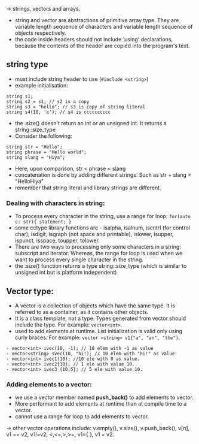 -> strings, vectors and arrays.
- string and vector are abstractions of primitive array type. They are variable length sequence of characters and variable length sequence of objects respectively.
- the code inside headers should not include 'using' declarations, because the contents of the header are copied into the program's text.
## string type
- must include string header to use (`#include <string>`)
- example initialisation: 
```
string s1;
string s2 = s1; // s2 is a copy
string s3 = "hello"; // s3 is copy of string literal
string s4(10, 'c'); // s4 is cccccccccc
```
- the .size() doesn't return an int or an unsigned int. It returns a string::size_type
- Consider the following:
```
string str = "Hello";
string phrase = "Hello world";
string slang = "Hiya";
```
- Here, upon comparison, str < phrase < slang
- concatenation is done by adding different strings. Such as str + slang = "HelloHiya"
- remember that string literal and library strings are different.
### Dealing with characters in string:
- To process every character in the string, use a range for loop: `for(auto c: str){ statement; }`
- some cctype library functions are - isalpha, isalnum, iscntrl (for control char), isdigit, isgraph (not space and printable), islower, isupper, ispunct, isspace, toupper, tolower.
- There are two ways to processing only some characters in a string: subscript and iterator. Whereas, the range for loop is used when we want to process every single character in the string.
- the .size() function returns a type string::size_type (which is similar to unsigned int but is platform independent)

## Vector type:
- A vector is a collection of objects which have the same type. It is referred to as a container, as it contains other objects.
- It is a class template, not a type. Types generated from vector should include the type. For example: `vector<int>`.
- used to add elements at runtime. List initialization is valid only using curly braces. For example: `vector <string> v1{"a", "an", "the"}`.
```
- vector<int> ivec(10, -1); // 10 elem with -1 as value
- vector<string> svec(10, "hi!); // 10 elem with "hi!" as value
- vector<int> ivec1(10); //10 ele with 0 as value.
- vector<int> ivec2{10}; // 1 ele with value 10.
- vector<int> ivec3 {10,5}; // 5 ele with value 10.
```
### Adding elements to a vector:
 - we use a vector member named **push_back()** to add elements to vector. 
 - More performant to add elements at runtime than at compile time to a vector.
 - cannot use a range for loop to add elements to vector.

-> other vector operations include: v.empty(), v.size(), v.push_back(), v[n], v1 == v2, v1!=v2, <,<=,>,>=, v1={ }, v1 = v2.
